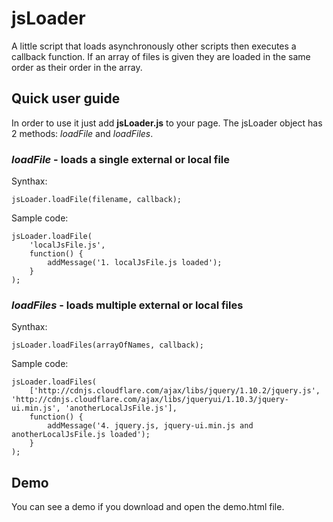 jsLoader
===

A little script that loads asynchronously other scripts then executes a callback function. If an array of files is given they are loaded in the same order as their order in the array.

Quick user guide
---

In order to use it just add **jsLoader.js** to your page. The jsLoader object has 2 methods: *loadFile* and *loadFiles*.

### *loadFile* - loads a single external or local file ###

Synthax: 
~~~
jsLoader.loadFile(filename, callback);
~~~


Sample code:

~~~
jsLoader.loadFile(
    'localJsFile.js',
    function() {
        addMessage('1. localJsFile.js loaded');
    }
);
~~~

### *loadFiles* - loads multiple external or local files ###

Synthax: 
~~~
jsLoader.loadFiles(arrayOfNames, callback);
~~~


Sample code:

~~~
jsLoader.loadFiles(
    ['http://cdnjs.cloudflare.com/ajax/libs/jquery/1.10.2/jquery.js', 'http://cdnjs.cloudflare.com/ajax/libs/jqueryui/1.10.3/jquery-ui.min.js', 'anotherLocalJsFile.js'],
    function() {
        addMessage('4. jquery.js, jquery-ui.min.js and anotherLocalJsFile.js loaded');
    }
);
~~~


Demo
---

You can see a demo if you download and open the demo.html file.

